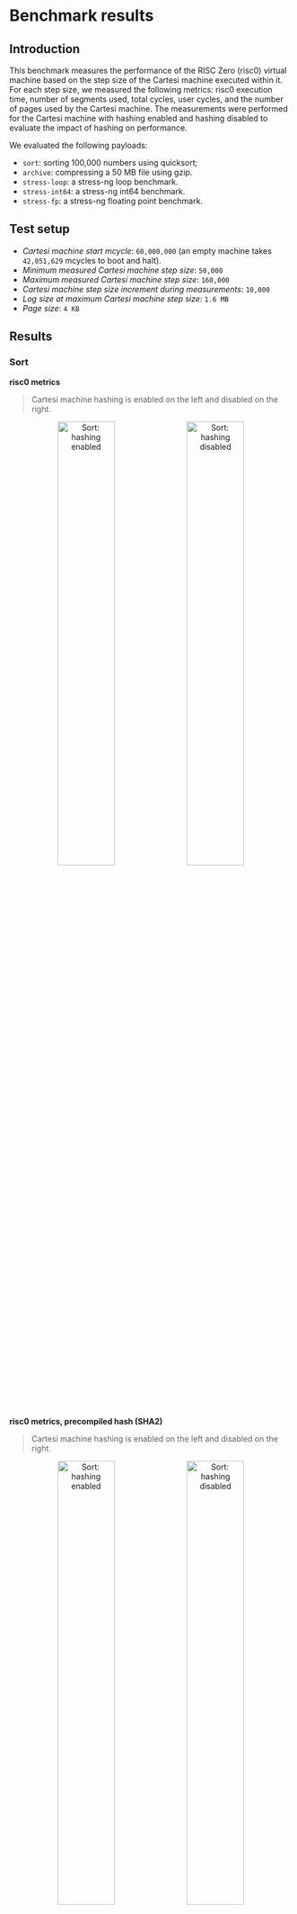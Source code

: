 # Benchmark results

## Introduction

This benchmark measures the performance of the RISC Zero (risc0) virtual machine based on the step size of the Cartesi machine executed within it. For each step size, we measured the following metrics: risc0 execution time, number of segments used, total cycles, user cycles, and the number of pages used by the Cartesi machine. The measurements were performed for the Cartesi machine with hashing enabled and hashing disabled to evaluate the impact of hashing on performance.

We evaluated the following payloads:
- `sort`: sorting 100,000 numbers using quicksort;
- `archive`: compressing a 50 MB file using gzip.
- `stress-loop`: a stress-ng loop benchmark.
- `stress-int64`: a stress-ng int64 benchmark.
- `stress-fp`: a stress-ng floating point benchmark.

## Test setup

- *Cartesi machine start mcycle*: `60,000,000` (an empty machine takes `42,051,629` mcycles to boot and halt).
- *Minimum measured Cartesi machine step size*: `50,000`
- *Maximum measured Cartesi machine step size*: `160,000`
- *Cartesi machine step size increment during measurements*: `10,000`
- *Log size at maximum Cartesi machine step size*: `1.6 MB`
- *Page size*: `4 KB`

## Results

### Sort

**risc0 metrics**

> Cartesi machine hashing is enabled on the left and disabled on the right.

<p align="center">
  <img src="sort_combined.png" alt="Sort: hashing enabled" width="45%">
  <img src="sort_nohash.png" alt="Sort: hashing disabled" width="45%">
</p>

**risc0 metrics, precompiled hash (SHA2)**

> Cartesi machine hashing is enabled on the left and disabled on the right.

<p align="center">
  <img src="sort_combined_precompiled.png" alt="Sort: hashing enabled" width="45%">
  <img src="sort_nohash.png" alt="Sort: hashing disabled" width="45%">
</p>


**Cartesi metrics**

<p align="center">
  <img src="sort_pages_combined.png" alt="Sort: hashing enabled" width="45%">
  <img src="sort_touches_combined.png" alt="Sort: hashing enabled" width="45%">
</p>

<img src="sort_memory_combined.png" alt="Sort: hashing enabled">
<img src="sort_tlb_combined.png" alt="Sort: hashing enabled">

<p align="center">
  <img src="sort_bytes_reads_nohash.png" alt="Sort: hashing disabled" width="45%">
  <img src="sort_bytes_writes_nohash.png" alt="Sort: hashing disabled" width="45%">
</p>
<img src="sort_bytes_unified_nohash.png" alt="Sort: hashing disabled">

### Archive

**risc0 metrics**

> Cartesi machine hashing is enabled on the left and disabled on the right.

<p align="center">
  <img src="archive_combined.png" alt="Archive: hashing enabled" width="45%">
  <img src="archive_nohash.png" alt="Archive: hashing disabled" width="45%">
</p>

**risc0 metrics, precompiled hash (SHA2)**

> Cartesi machine hashing is enabled on the left and disabled on the right.

<p align="center">
  <img src="archive_combined_precompiled.png" alt="Archive: hashing enabled" width="45%">
  <img src="archive_nohash.png" alt="Archive: hashing disabled" width="45%">
</p>

**Cartesi metrics**

<p align="center">
  <img src="archive_pages_combined.png" alt="Archive: hashing enabled" width="45%">
  <img src="archive_touches_combined.png" alt="Archive: hashing enabled" width="45%">
</p>

<img src="archive_memory_combined.png" alt="Archive: hashing enabled">
<img src="archive_tlb_combined.png" alt="Archive: hashing enabled">

<p align="center">
  <img src="archive_bytes_reads_nohash.png" alt="Archive: hashing disabled" width="45%">
  <img src="archive_bytes_writes_nohash.png" alt="Archive: hashing disabled" width="45%">
</p>
<img src="archive_bytes_unified_nohash.png" alt="Sort: hashing disabled">

### stress-loop

**risc0 metrics**

> Cartesi machine hashing is enabled on the left and disabled on the right.

<p align="center">
  <img src="stress_loop_combined.png" alt="stress-loop: hashing enabled" width="45%">
  <img src="stress_loop_nohash.png" alt="stress-loop: hashing disabled" width="45%">
</p>

**risc0 metrics, precompiled hash (SHA2)**

> Cartesi machine hashing is enabled on the left and disabled on the right.

<p align="center">
  <img src="stress_loop_combined_precompiled.png" alt="stress-loop: hashing enabled" width="45%">
  <img src="stress_loop_nohash.png" alt="stress-loop: hashing disabled" width="45%">
</p>

**Cartesi metrics**

<p align="center">
  <img src="stress_loop_pages_combined.png" alt="stress-loop: hashing enabled" width="45%">
  <img src="stress_loop_touches_combined.png" alt="stress-loop: hashing enabled" width="45%">
</p>

<img src="stress_loop_memory_combined.png" alt="stress-loop: hashing enabled">
<img src="stress_loop_tlb_combined.png" alt="stress-loop: hashing enabled">

<p align="center">
  <img src="stress_loop_bytes_reads_nohash.png" alt="stress-loop: hashing disabled" width="45%">
  <img src="stress_loop_bytes_writes_nohash.png" alt="stress-loop: hashing disabled" width="45%">
</p>
<img src="stress_loop_bytes_unified_nohash.png" alt="stress-loop: hashing disabled">

### stress-int64

**risc0 metrics**

> Cartesi machine hashing is enabled on the left and disabled on the right.

<p align="center">
  <img src="stress_int64_combined.png" alt="stress-int64: hashing enabled" width="45%">
  <img src="stress_int64_nohash.png" alt="stress-int64: hashing disabled" width="45%">
</p>

**risc0 metrics, precompiled hash (SHA2)**

> Cartesi machine hashing is enabled on the left and disabled on the right.

<p align="center">
  <img src="stress_int64_combined_precompiled.png" alt="stress-int64: hashing enabled" width="45%">
  <img src="stress_int64_nohash.png" alt="stress-int64: hashing disabled" width="45%">
</p>

**Cartesi metrics**

<p align="center">
  <img src="stress_int64_pages_combined.png" alt="stress-int64: hashing enabled" width="45%">
  <img src="stress_int64_touches_combined.png" alt="stress-int64: hashing enabled" width="45%">
</p>

<img src="stress_int64_memory_combined.png" alt="stress-int64: hashing enabled">
<img src="stress_int64_tlb_combined.png" alt="stress-int64: hashing enabled">

<p align="center">
  <img src="stress_int64_bytes_reads_nohash.png" alt="stress-int64: hashing disabled" width="45%">
  <img src="stress_int64_bytes_writes_nohash.png" alt="stress-int64: hashing disabled" width="45%">
</p>
<img src="stress_int64_bytes_unified_nohash.png" alt="stress-int64: hashing disabled">

### stress-fp

**risc0 metrics**

> Cartesi machine hashing is enabled on the left and disabled on the right.

<p align="center">
  <img src="stress_fp_combined.png" alt="stress-fp: hashing enabled" width="45%">
  <img src="stress_fp_nohash.png" alt="stress-fp: hashing disabled" width="45%">
</p>

**risc0 metrics, precompiled hash (SHA2)**

> Cartesi machine hashing is enabled on the left and disabled on the right.

<p align="center">
  <img src="stress_fp_combined_precompiled.png" alt="stress-fp: hashing enabled" width="45%">
  <img src="stress_fp_nohash.png" alt="stress-fp: hashing disabled" width="45%">
</p>

**Cartesi metrics**

<p align="center">
  <img src="stress_fp_pages_combined.png" alt="stress-fp: hashing enabled" width="45%">
  <img src="stress_fp_touches_combined.png" alt="stress-fp: hashing enabled" width="45%">
</p>

<img src="stress_fp_memory_combined.png" alt="stress-fp: hashing enabled">
<img src="stress_fp_tlb_combined.png" alt="stress-fp: hashing enabled">

<p align="center">
  <img src="stress_fp_bytes_reads_nohash.png" alt="stress-fp: hashing disabled" width="45%">
  <img src="stress_fp_bytes_writes_nohash.png" alt="stress-fp: hashing disabled" width="45%">
</p>
<img src="stress_fp_bytes_unified_nohash.png" alt="stress-fp: hashing disabled">

## Raw data

<details>
  <summary>`sort` with hashing, metrics</summary>
  Execution Times: [24.40800225, 25.026591083, 25.52599125, 26.060533917, 26.940070958, 27.620274584, 27.911508291, 28.502488541, 28.871570667, 29.506068792, 30.088930791]
  Number of Segments: [1213, 1239, 1263, 1288, 1313, 1338, 1363, 1388, 1413, 1438, 1463]
  Total Cycles: [1271922688, 1298268160, 1324351488, 1350565888, 1376780288, 1402994688, 1429209088, 1454899200, 1481113600, 1507065856, 1533280256]
  User Cycles: [1203167107, 1226975354, 1250971773, 1274840140, 1298495028, 1322132204, 1345938345, 1369497504, 1393165231, 1417033128, 1440707744]
</details>

<details>
  <summary>`sort` with hashing (precompiled), mertrics</summary>
  Execution Times: [4.687593417, 5.288630958, 5.659733625, 6.1570415, 6.678371792, 7.332536041, 7.764924, 8.401712, 8.797254958, 9.363901334, 9.966878542]
  Number of Segments: [199, 224, 249, 273, 298, 323, 348, 373, 398, 422, 447]
  Total Cycles: [208142336, 234356736, 260308992, 286261248, 312475648, 338690048, 364380160, 390594560, 416415744, 442499072, 468713472]
  User Cycles: [189134323, 212705213, 236477101, 260119455, 283539105, 306937641, 330512367, 353834462, 377265740, 400904265, 424340936]
</details>

<details>
  <summary>`sort` with hashing, pages</summary>
  [(50000, 77), (60000, 77), (70000, 77), (80000, 77), (90000, 77), (100000, 77), (110000, 77), (120000, 77), (130000, 77), (140000, 77), (150000, 77)]
</details>

<details>
  <summary>`sort` with hashing, memory</summary>
  [(50000, Counter({'touch_page': 164861, 'read shadow': 72609, 'write shadow': 31347, 'read memory': 10007, 'write memory': 6477, 'flush tlb': 2304, 'read pma': 173, 'translate vaddr': 67, 'replace tlb': 54})), (60000, Counter({'touch_page': 197049, 'read shadow': 87006, 'write shadow': 37817, 'read memory': 11858, 'write memory': 7919, 'flush tlb': 2304, 'read pma': 173, 'translate vaddr': 67, 'replace tlb': 54})), (70000, Counter({'touch_page': 230602, 'read shadow': 102004, 'write shadow': 43632, 'read memory': 13950, 'write memory': 9535, 'flush tlb': 2304, 'read pma': 173, 'translate vaddr': 67, 'replace tlb': 54})), (80000, Counter({'touch_page': 263610, 'read shadow': 116926, 'write shadow': 49492, 'read memory': 16024, 'write memory': 11036, 'flush tlb': 2304, 'read pma': 173, 'translate vaddr': 67, 'replace tlb': 54})), (90000, Counter({'touch_page': 295779, 'read shadow': 131471, 'write shadow': 55814, 'read memory': 17926, 'write memory': 12435, 'flush tlb': 2304, 'read pma': 173, 'translate vaddr': 67, 'replace tlb': 54})), (100000, Counter({'touch_page': 327871, 'read shadow': 145822, 'write shadow': 62355, 'read memory': 19774, 'write memory': 13849, 'flush tlb': 2304, 'read pma': 173, 'translate vaddr': 67, 'replace tlb': 54})), (110000, Counter({'touch_page': 360655, 'read shadow': 160499, 'write shadow': 68515, 'read memory': 21751, 'write memory': 15353, 'flush tlb': 2304, 'read pma': 173, 'translate vaddr': 67, 'replace tlb': 54})), (120000, Counter({'touch_page': 392385, 'read shadow': 174916, 'write shadow': 74929, 'read memory': 23624, 'write memory': 16673, 'flush tlb': 2304, 'read pma': 173, 'translate vaddr': 67, 'replace tlb': 54})), (130000, Counter({'touch_page': 424535, 'read shadow': 189317, 'write shadow': 81351, 'read memory': 25517, 'write memory': 18085, 'flush tlb': 2304, 'read pma': 173, 'translate vaddr': 67, 'replace tlb': 54})), (140000, Counter({'touch_page': 457554, 'read shadow': 204092, 'write shadow': 87405, 'read memory': 27519, 'write memory': 19631, 'flush tlb': 2304, 'read pma': 173, 'translate vaddr': 67, 'replace tlb': 54})), (150000, Counter({'touch_page': 489869, 'read shadow': 218504, 'write shadow': 93905, 'read memory': 29368, 'write memory': 21095, 'flush tlb': 2304, 'read pma': 173, 'translate vaddr': 67, 'replace tlb': 54}))]
</details>

<details>
  <summary>`archive` with hashing, metrics</summary>
  Execution Times: [27.688293583, 28.012971917, 28.845702625, 29.770802875, 30.685631541, 31.765195875, 31.868262375, 32.5664795, 32.985951584, 33.612534583, 33.948183084]
  Number of Segments: [1368, 1394, 1432, 1458, 1483, 1508, 1533, 1570, 1613, 1638, 1663]
  Total Cycles: [1434451968, 1460928512, 1501560832, 1528299520, 1554513920, 1581252608, 1607467008, 1646264320, 1690566656, 1716781056, 1743781888]
  User Cycles: [1356288424, 1380402286, 1417727682, 1441735190, 1465304163, 1489080960, 1512878678, 1548992276, 1588665658, 1612243220, 1636288957]
</details>

<details>
  <summary>`archive` with hashing (precompiled), metrics</summary>
  Execution Times: [4.87699675, 5.69764475, 6.057803, 6.56093175, 7.115237125, 7.638978291, 8.117960708, 8.521466291, 9.180443916, 11.114377292, 11.007183583]
  Number of Segments: [210, 236, 261, 287, 312, 337, 362, 386, 415, 440, 466]
  Total Cycles: [220200960, 246677504, 273678336, 300154880, 326369280, 352845824, 379584512, 404750336, 435159040, 461373440, 488112128]
  User Cycles: [198686013, 222530671, 246508444, 270246788, 293545083, 317051857, 340579753, 363496680, 389874280, 413181165, 436957741]
</details>

<details>
  <summary>`archive` with hashing, pages</summary>
  [(50000, 88), (60000, 88), (70000, 89), (80000, 89), (90000, 89), (100000, 89), (110000, 89), (120000, 90), (130000, 91), (140000, 91), (150000, 91)]
</details>

<details>
  <summary>`archive` with hashing, memory</summary>
  [(50000, Counter({'touch_page': 157754, 'read shadow': 70788, 'write shadow': 41796, 'read memory': 8037, 'write memory': 3964, 'flush tlb': 2304, 'read pma': 220, 'translate vaddr': 137, 'replace tlb': 66})), (60000, Counter({'touch_page': 188523, 'read shadow': 84843, 'write shadow': 50057, 'read memory': 9848, 'write memory': 4704, 'flush tlb': 2304, 'read pma': 220, 'translate vaddr': 157, 'replace tlb': 66})), (70000, Counter({'touch_page': 218488, 'read shadow': 99051, 'write shadow': 58534, 'read memory': 11190, 'write memory': 5510, 'flush tlb': 2304, 'read pma': 224, 'translate vaddr': 167, 'replace tlb': 67})), (80000, Counter({'touch_page': 249251, 'read shadow': 113109, 'write shadow': 66797, 'read memory': 13000, 'write memory': 6248, 'flush tlb': 2304, 'read pma': 224, 'translate vaddr': 187, 'replace tlb': 67})), (90000, Counter({'touch_page': 279198, 'read shadow': 127315, 'write shadow': 75276, 'read memory': 14340, 'write memory': 7051, 'flush tlb': 2304, 'read pma': 224, 'translate vaddr': 197, 'replace tlb': 67})), (100000, Counter({'touch_page': 309532, 'read shadow': 141458, 'write shadow': 83654, 'read memory': 15898, 'write memory': 7826, 'flush tlb': 2304, 'read pma': 224, 'translate vaddr': 210, 'replace tlb': 67})), (110000, Counter({'touch_page': 339904, 'read shadow': 155578, 'write shadow': 92018, 'read memory': 17489, 'write memory': 8592, 'flush tlb': 2304, 'translate vaddr': 227, 'read pma': 224, 'replace tlb': 67})), (120000, Counter({'touch_page': 369877, 'read shadow': 169781, 'write shadow': 100494, 'read memory': 18833, 'write memory': 9400, 'flush tlb': 2304, 'translate vaddr': 237, 'read pma': 228, 'replace tlb': 68})), (130000, Counter({'touch_page': 400657, 'read shadow': 183846, 'write shadow': 108756, 'read memory': 20646, 'write memory': 10138, 'flush tlb': 2304, 'translate vaddr': 257, 'read pma': 232, 'replace tlb': 69})), (140000, Counter({'touch_page': 430603, 'read shadow': 198050, 'write shadow': 117236, 'read memory': 21986, 'write memory': 10941, 'flush tlb': 2304, 'translate vaddr': 267, 'read pma': 232, 'replace tlb': 69})), (150000, Counter({'touch_page': 461366, 'read shadow': 212109, 'write shadow': 125498, 'read memory': 23796, 'write memory': 11679, 'flush tlb': 2304, 'translate vaddr': 287, 'read pma': 232, 'replace tlb': 69}))]
</details>

<details>
  <summary>`stress-loop` with hashing, metrics</summary>
  Execution Times: [59.823801667, 64.917657875, 68.254624666, 82.7117275, 91.909244792, 94.041541042, 95.812312667, 97.933236042, 100.387099833, 101.773493417, 104.3847305]
  Number of Segments: [2988, 3232, 3421, 4160, 4624, 4735, 4832, 4936, 5057, 5137, 5261]
  Total Cycles: [3132162048, 3388997632, 3586260992, 4362076160, 4848091136, 4964483072, 5066719232, 5175771136, 5302124544, 5386534912, 5516558336]
  User Cycles: [2959721419, 3200696602, 3385732634, 4102352093, 4557559224, 4661614808, 4751118801, 4851735009, 4965362580, 5039497478, 5157040769]
</details>

<details>
  <summary> `stress-loop` with hashing (precompiled), metrics</summary>
  Execution Times: [8.486942708, 9.675255333, 10.542885833, 13.025686541, 14.6224245, 15.4257435, 16.51911125, 17.06622275, 18.215802833, 19.073012875, 19.845554791]
  Number of Segments: [361, 411, 456, 579, 650, 696, 741, 779, 835, 877, 922]
  Total Cycles: [378535936, 430440448, 477626368, 606339072, 681574400, 729022464, 776208384, 816840704, 875560960, 919076864, 966787072]
  User Cycles: [336303987, 382520939, 424451593, 527606822, 591359933, 630017114, 667400391, 702923321, 751457553, 786344973, 825868781]
</details>

<details>
  <summary>`stress-loop` with hashing, pages</summary>
  [(50000, 200), (60000, 215), (70000, 226), (80000, 273), (90000, 303), (100000, 308), (110000, 312), (120000, 317), (130000, 322), (140000, 325), (150000, 331)]
</details>

<details>
  <summary>`stress-loop` with hashing, memory</summary>
  [(50000, Counter({'touch_page': 220500, 'read shadow': 72840, 'write shadow': 28732, 'write memory': 16540, 'read memory': 15294, 'flush tlb': 1536, 'translate vaddr': 1088, 'read pma': 690, 'replace tlb': 211})), (60000, Counter({'touch_page': 270405, 'read shadow': 87573, 'write shadow': 34159, 'write memory': 20693, 'read memory': 19626, 'flush tlb': 1536, 'translate vaddr': 1120, 'read pma': 760, 'replace tlb': 226})), (70000, Counter({'touch_page': 318134, 'read shadow': 102113, 'write shadow': 39716, 'write memory': 24465, 'read memory': 23682, 'flush tlb': 1536, 'translate vaddr': 1228, 'read pma': 822, 'replace tlb': 240})), (80000, Counter({'touch_page': 384283, 'read shadow': 116823, 'write shadow': 46777, 'read memory': 27767, 'write memory': 25946, 'flush tlb': 13056, 'read pma': 2818, 'translate vaddr': 1797, 'replace tlb': 840})), (90000, Counter({'touch_page': 448710, 'read shadow': 133196, 'write shadow': 51500, 'write memory': 30207, 'read memory': 30120, 'flush tlb': 21760, 'read pma': 3828, 'translate vaddr': 2144, 'replace tlb': 1139})), (100000, Counter({'touch_page': 493793, 'read shadow': 148056, 'write shadow': 57341, 'write memory': 33157, 'read memory': 32291, 'flush tlb': 24064, 'read pma': 4301, 'translate vaddr': 2508, 'replace tlb': 1287})), (110000, Counter({'touch_page': 533345, 'read shadow': 162539, 'write shadow': 62864, 'write memory': 36439, 'read memory': 34064, 'flush tlb': 24064, 'read pma': 4317, 'translate vaddr': 2874, 'replace tlb': 1292})), (120000, Counter({'touch_page': 574267, 'read shadow': 177581, 'write shadow': 67954, 'write memory': 40218, 'read memory': 35631, 'flush tlb': 24064, 'read pma': 4333, 'translate vaddr': 3198, 'replace tlb': 1297})), (130000, Counter({'touch_page': 615231, 'read shadow': 192636, 'write shadow': 73029, 'write memory': 44006, 'read memory': 37196, 'flush tlb': 24064, 'read pma': 4357, 'translate vaddr': 3526, 'replace tlb': 1304})), (140000, Counter({'touch_page': 653418, 'read shadow': 206710, 'write shadow': 78952, 'write memory': 46854, 'read memory': 39075, 'flush tlb': 24064, 'read pma': 4366, 'translate vaddr': 3913, 'replace tlb': 1307})), (150000, Counter({'touch_page': 694471, 'read shadow': 221803, 'write shadow': 83992, 'write memory': 50695, 'read memory': 40609, 'flush tlb': 24064, 'read pma': 4384, 'translate vaddr': 4231, 'replace tlb': 1313}))]
</details>

<details>
  <summary>`stress-int64` with hashing, metrics</summary>
  Execution Times: [59.784809792, 64.613296292, 67.856245708, 82.61569025, 92.175856625, 94.856283292, 95.945892625, 97.961629208, 100.971925416, 102.357587417, 104.633275292]
  Number of Segments: [2987, 3218, 3394, 4160, 4624, 4735, 4833, 4937, 5057, 5137, 5247]
  Total Cycles: [3132096512, 3374317568, 3558866944, 4362076160, 4848615424, 4965007360, 5066981376, 5176033280, 5302124544, 5386534912, 5501878272]
  User Cycles: [2959547330, 3186696333, 3358849830, 4102580526, 4557653509, 4661842940, 4751352431, 4851953257, 4965584253, 5039715298, 5143343987]
</details>

<details>
  <summary>`stress-int64` with hashing (precompiled), metrics</summary>
  Execution Times: [8.580115375, 9.563730084, 10.58655925, 12.997888792, 14.505975833, 15.43098525, 16.515428166, 17.186900084, 18.173005167, 18.953817709, 19.870356791]
  Number of Segments: [361, 410, 456, 579, 650, 696, 741, 780, 835, 877, 921]
  Total Cycles: [378535936, 429391872, 477364224, 606339072, 681050112, 729284608, 776470528, 817102848, 875560960, 919076864, 965738496]
  User Cycles: [336180015, 381547281, 423772649, 527633888, 591252560, 630044032, 667432792, 702940127, 751477967, 786361170, 824896329]
</details>

<details>
  <summary>`stress-int64` with hashing, pages</summary>
  [(50000, 200), (60000, 214), (70000, 224), (80000, 273), (90000, 303), (100000, 308), (110000, 312), (120000, 317), (130000, 322), (140000, 325), (150000, 330)]
</details>

<details>
  <summary>`stress-int64` with hashing, memory</summary>
  [(50000, Counter({'touch_page': 220179, 'read shadow': 72814, 'write shadow': 28757, 'write memory': 16490, 'read memory': 15242, 'flush tlb': 1536, 'translate vaddr': 1100, 'read pma': 690, 'replace tlb': 211})), (60000, Counter({'touch_page': 270228, 'read shadow': 87559, 'write shadow': 34162, 'write memory': 20673, 'read memory': 19588, 'flush tlb': 1536, 'translate vaddr': 1131, 'read pma': 754, 'replace tlb': 225})
), (70000, Counter({'touch_page': 318140, 'read shadow': 102124, 'write shadow': 39705, 'write memory': 24479, 'read memory': 23662, 'flush tlb': 1536, 'translate vaddr': 1234, 'read pma': 813, 'replace tlb': 237})), (80000, Counter({'touch_page': 384296, 'read shadow': 116842, 'write shadow': 46762, 'read memory': 27747, 'write memory': 25964, 'flush tlb': 13056, 'read pma': 2818, 'translate vaddr': 1796, 'replace tlb': 840})), (90000, Counter({'touch_page': 448322, 'read shadow': 133095, 'write shadow': 51599, 'read memory': 30143, 'write memory': 30089, 'flush tlb': 21760, 'read pma': 3819, 'translate vaddr': 2153, 'replace tlb': 1136})), (100000, Counter({'touch_page': 493829, 'read shadow': 148075, 'write shadow': 57323, 'write memory': 33174, 'read memory': 32278, 'flush tlb': 24064, 'read pma': 4301, 'translate vaddr': 2510, 'rep
lace tlb': 1287})), (110000, Counter({'touch_page': 533422, 'read shadow': 162566, 'write shadow': 62833, 'write memory': 36472, 'read memory': 34041, 'flush tlb': 24064, 'read pma': 4317, 'translate vaddr': 2880, 'replace tlb': 1292})), (120000, Counter({'touch_page': 574292, 'read shadow': 177612, 'write shadow': 67927, 'write memory': 40245, 'read memory': 35601, 'flush tlb': 24064, 'read pma': 4333, 'translate vaddr': 3199, 'replace tlb': 1297})), (130000, Counter({'touch_page': 615248, 'read shadow': 192650, 'write shadow': 73016, 'write memory': 44025, 'read memory': 37176, 'flush tlb': 24064, 'read pma': 4357, 'translate vaddr': 3526, 'replace tlb': 1304})), (140000, Counter({'touch_page': 653428, 'read shadow': 206701, 'write shadow': 78941, 'write memory': 46860, 'read memory': 39070, 'flush tlb': 24064, 'read pma': 4366, 'translate vaddr': 3920, 'replace tlb': 1307})), (150000, Counter({'touch_page': 694370, 'read shadow': 221768, 'write shadow': 84020, 'write memory': 50658, 'read memory': 40619, 'flush tlb': 24064, 'read pma': 4381, 'translate vaddr': 4239, 'replace tlb': 1312}))]
</details>

<details>
  <summary>`stress-fp` with hashing, metrics</summary>
  Execution Times: [59.579221041, 64.709322542, 69.335317917, 82.706369292, 91.994851042, 94.1272425, 96.252901958, 98.500104917, 101.194926209, 102.166719833, 104.606742834]
  Number of Segments: [2987, 3232, 3477, 4160, 4624, 4735, 4832, 4936, 5071, 5153, 5261]
  Total Cycles: [3132096512, 3388997632, 3645374464, 4362076160, 4848615424, 4965007360, 5066719232, 5175771136, 5316411392, 5402787840, 5516558336]
  User Cycles: [2959832749, 3200804513, 3441597326, 4102573980, 4557882755, 4661785317, 4751306776, 4851921152, 4979389220, 5054503219, 5157426314]
</details>

<details>
  <summary>`stress-fp` with hashing (precompiled), metrics</summary>
  Execution Times: [8.475657541, 10.064103167, 10.712215917, 13.091183709, 14.925844833, 15.634246917, 16.668791667, 17.118019, 18.391694375, 20.625816375, 20.225114834]
  Number of Segments: [362, 411, 460, 579, 650, 696, 741, 780, 837, 879, 922]
  Total Cycles: [378601472, 430964736, 481820672, 606339072, 681574400, 729022464, 776470528, 816971776, 876871680, 921698304, 966787072]
  User Cycles: [336465632, 382679170, 428160055, 527631075, 591482394, 629985577, 667386772, 702907860, 752356817, 788173298, 826053387]
</details>

<details>
  <summary>`stress-fp` with hashing, pages</summary>
  [(50000, 200), (60000, 215), (70000, 230), (80000, 273), (90000, 303), (100000, 308), (110000, 312), (120000, 317), (130000, 323), (140000, 326), (150000, 331)]
</details>

<details>
  <summary>`stress-fp` with hashing, memory</summary>
  [(50000, Counter({'touch_page': 220954, 'read shadow': 72834, 'write shadow': 28725, 'write memory': 16572, 'read memory': 15415, 'flush tlb': 1536, 'translate vaddr': 1080, 'read pma': 690, 'replace tlb': 211})), (60000, Counter({'touch_page': 270867, 'read shadow': 87571, 'write shadow': 34148, 'write memory': 20730, 'read memory': 19743, 'flush tlb': 1536, 'translate vaddr': 1112, 'read pma': 760, 'replace tlb': 226})), (70000, Counter({'touch_page': 318280, 'read shadow': 102049, 'write shadow': 39795, 'write memory': 24368, 'read memory': 23825, 'flush tlb': 1536, 'translate vaddr': 1248, 'read pma': 849, 'replace tlb': 249})), (80000, Counter({'touch_page': 384255, 'read shadow': 116772, 'write shadow': 46822, 'read memory': 27852, 'write memory': 25866, 'flush tlb': 13056, 'read pma': 2821, 'translate vaddr': 1810, 'replace tlb': 841})), (90000, Counter({'touch_page': 448840, 'read shadow': 133190, 'write shadow': 51568, 'read memory': 30215, 'write memory': 30124, 'flush tlb': 21760, 'read pma': 3900, 'translate vaddr': 2163, 'replace tlb': 1163})), (100000, Counter({'touch_page': 493599, 'read shadow': 147969, 'write shadow': 57412, 'write memory': 33078, 'read memory': 32327, 'flush tlb': 24064, 'read pma': 4301, 'translate vaddr': 2518, 'replace tlb': 1287})), (110000, Counter({'touch_page': 533208, 'read shadow': 162475, 'write shadow': 62911, 'write memory': 36373, 'read memory': 34099, 'flush tlb': 24064, 'read pma': 4317, 'translate vaddr': 2887, 'replace tlb': 1292})), (120000, Counter({'touch_page': 574150, 'read shadow': 177540, 'write shadow': 67987, 'write memory': 40172, 'read memory': 35646, 'flush tlb': 24064, 'read pma': 4333, 'translate vaddr': 3208, 'replace tlb': 1297})), (130000, Counter({'touch_page': 615104, 'read shadow': 192603, 'write shadow': 73063, 'write memory': 43968, 'read memory': 37201, 'flush tlb': 24064, 'read pma': 4360, 'translate vaddr': 3529, 'replace tlb': 1305})), (140000, Counter({'touch_page': 653954, 'read shadow': 206848, 'write shadow': 78803, 'write memory': 47026, 'read memory': 39035, 'flush tlb': 24064, 'read pma': 4369, 'translate vaddr': 3906, 'replace tlb': 1308})), (150000, Counter({'touch_page': 695139, 'read shadow': 221974, 'write shadow': 83808, 'write memory': 50905, 'read memory': 40564, 'flush tlb': 24064, 'read pma': 4384, 'translate vaddr': 4223, 'replace tlb': 1313}))]
</details>

<details>
  <summary>`sort` without hashing, metrics</summary>
  Execution Times: [4.116110958, 4.795842917, 5.25442475, 5.836159125, 6.714678416, 6.972458625, 7.541030542, 8.103924458, 8.693531667, 9.280503583, 9.850527]
  Number of Segments: [153, 178, 202, 227, 252, 277, 302, 327, 352, 377, 401]
  Total Cycles: [159449088, 185729024, 211812352, 238026752, 264241152, 290455552, 316145664, 342097920, 368312320, 394330112, 420478976]
  User Cycles: [144795148, 168603395, 192599814, 216468181, 240123069, 263760245, 287566386, 311125545, 334793272, 358661169, 382335785]
</details>

<details>
  <summary>`sort` without hashing, pages</summary>
  [(50000, 77), (60000, 77), (70000, 77), (80000, 77), (90000, 77), (100000, 77), (110000, 77), (120000, 77), (130000, 77), (140000, 77), (150000, 77)]
</details>

<details>
  <summary>`sort` without hashing, bytes</summary>
  reads: {'0x115685000': 43, '0x115686000': 8, '0x115aed000': 36, '0x116226000': 4, '0x115a4d000': 576, '0x115aec000': 36, '0x115611000': 29, '0x115684000': 53, '0x1156b7000': 12, '0x11626d000': 40, '0x11c5fd000': 32, '0x1156e9000': 24, '0x11569e000': 48, '0x1156b8000': 4, '0x1156e7000': 52, '0x1152f9000': 8, '0x114625000': 32, '0x114614000': 4, '0x114620000': 176, '0x114624000': 472, '0x114615000': 4, '0x114621000': 32, '0x11462b000': 28, '0x114623000': 8, '0x115a03000': 8, '0x115a4e000': 16, '0x115695000': 8, '0x11c5ff000': 8, '0x1156aa000': 4, '0x11626c000': 312, '0x11626f000': 8, '0x116271000': 8, '0x11626e000': 8, '0x116270000': 32, '0x11c352000': 2456, '0x11c32c000': 224, '0x11c354000': 292, '0x11c353000': 4096}
writes: {'0x115a4d000': 200, '0x115685000': 41, '0x115684000': 57, '0x1156e9000': 8, '0x11569e000': 8, '0x114625000': 8, '0x114624000': 552, '0x1156a9000': 8, '0x115aec000': 12, '0x11626c000': 16, '0x11c352000': 2456, '0x11c32c000': 224, '0x11c353000': 4096, '0x11c354000': 284}
</details>

<details>
  <summary>`archive` without hashing, metrics</summary>
  Execution Times: [4.445975875, 5.0563435, 5.8641285, 6.344612417, 6.644023125, 7.230039667, 7.78878725, 8.310911375, 9.048822458, 9.622858333, 10.206426417]
  Number of Segments: [157, 183, 208, 234, 259, 284, 309, 333, 362, 387, 412]
  Total Cycles: [164626432, 191889408, 218103808, 244449280, 270663680, 297271296, 324009984, 348258304, 378798080, 405012480, 432013312]
  User Cycles: [148108092, 172221954, 195884487, 219891995, 243460968, 267237765, 291035483, 313647258, 339711457, 363289019, 387334756]
</details>

<details>
  <summary>`archive` without hashing, pages</summary>
  [(50000, 97), (60000, 179), (70000, 273), (80000, 316), (90000, 372), (100000, 372), (110000, 380), (120000, 387), (130000, 395), (140000, 396), (150000, 407)]
</details>

<details>
  <summary>`archive` without hashing, bytes</summary>
  reads: {'0x133e85000': 43, '0x133e86000': 8, '0x1345d0000': 72, '0x134a27000': 4, '0x13424d000': 576, '0x133e11000': 29, '0x133e84000': 53, '0x133eb7000': 12, '0x134ac6000': 40, '0x13adfd000': 32, '0x133ee9000': 24, '0x133e9e000': 48, '0x133eb8000': 4, '0x133ee7000': 52, '0x133af9000': 8, '0x132e25000': 32, '0x132e14000': 4, '0x132e20000': 176, '0x132e24000': 472, '0x132e15000': 4, '0x132e21000': 32, '0x132e2b000': 28, '0x132e23000': 8, '0x134203000': 8, '0x13424e000': 16, '0x133e95000': 8, '0x13adff000': 8, '0x133eaa000': 4, '0x134ac5000': 312, '0x134ac8000': 16, '0x134aca000': 120, '0x13aa1f000': 2, '0x13aa3a000': 354, '0x13aa1b000': 36, '0x134ac7000': 8, '0x134ac9000': 8, '0x132ff2000': 64, '0x132ff7000': 44, '0x13aa19000': 4, '0x134ace000': 24, '0x13aa1c000': 18, '0x13aa1d000': 2, '0x13aa3b000': 4096, '0x13aa3c000': 1486}
writes: {'0x13424d000': 200, '0x133e85000': 41, '0x133e84000': 57, '0x133ee9000': 8, '0x133e9e000': 8, '0x132e25000': 8, '0x132e24000': 552, '0x133ea9000': 8, '0x1345d0000': 12, '0x134ac5000': 16, '0x13aa66000': 240, '0x13aa1f000': 2, '0x13aa1b000': 20, '0x132ff2000': 56, '0x13aa1c000': 19, '0x13aa60000': 23, '0x13aa1d000': 2, '0x13aa61000': 46, '0x13aa67000': 4096, '0x13aa68000': 4096, '0x13aa69000': 3204}
</details>

<details>
  <summary>`stress-loop` without hashing, metrics</summary>
  Execution Times: [6.844295417, 7.8594625, 8.765140083, 10.860310458, 12.083854792, 12.99840525, 14.048733542, 14.651155084, 15.7652835, 16.580864583, 17.534310542]
  Number of Segments: [242, 283, 322, 416, 470, 512, 555, 591, 645, 684, 726]
  Total Cycles: [252968960, 296222720, 336855040, 435224576, 492044288, 536870912, 581959680, 619708416, 675414016, 717225984, 761266176]
  User Cycles: [220012899, 257816577, 293634716, 369602654, 416104855, 452114524, 487450185, 520342558, 566246294, 599661003, 635978636]
</details>

<details>
  <summary>`stress-loop` without hashing, pages</summary>
  [(50000, 200), (60000, 215), (70000, 226), (80000, 273), (90000, 303), (100000, 308), (110000, 312), (120000, 317), (130000, 322), (140000, 325), (150000, 331)]
</details>

<details>
  <summary>`stress-loop` without hashing, bytes</summary>
  reads: {'0x11c2ef000': 679, '0x11be85000': 111, '0x11ca99000': 40, '0x122dfd000': 48, '0x11be12000': 24, '0x11c24d000': 584, '0x11be86000': 20, '0x11ca26000': 20, '0x11be11000': 157, '0x11be84000': 53, '0x11beb7000': 22, '0x11bee9000': 24, '0x11be9e000': 48, '0x11beb8000': 56, '0x11bee7000': 52, '0x11baf9000': 32, '0x11ae25000': 32, '0x11ae14000': 4, '0x11ae20000': 176, '0x11ae24000': 472, '0x11ae15000': 4, '0x11ae21000': 32, '0x11ae2b000': 28, '0x11ae23000': 8, '0x11c203000': 16, '0x11c24e000': 24, '0x11be95000': 8, '0x122dff000': 64, '0x11beaa000': 48, '0x11ca98000': 2360, '0x11bea9000': 204, '0x122bf0000': 114, '0x122c7c000': 3164, '0x11be8b000': 24, '0x11c653000': 129, '0x11c5c2000': 72, '0x11c266000': 28, '0x11beeb000': 12, '0x122bf1000': 152, '0x11be87000': 8, '0x11be8e000': 4, '0x11c64f000': 17, '0x11c661000': 267, '0x11c249000': 56, '0x11beea000': 64, '0x11be8a000': 129, '0x11ba1d000': 8, '0x11c543000': 74, '0x122c7b000': 72, '0x11c644000': 128, '0x11c5f5000': 16, '0x11be8f000': 8, '0x11c647000': 52, '0x122c01000': 8, '0x122dfe000': 8, '0x11afe6000': 128, '0x11c3d0000': 28, '0x122bf2000': 24, '0x11c59d000': 8, '0x11ca17000': 52, '0x11bef0000': 44, '0x11c2d3000': 56, '0x11c344000': 103, '0x11be93000': 10, '0x11c5c4000': 24, '0x11bef1000': 16, '0x11c612000': 26, '0x11c3f1000': 28, '0x11c52a000': 76, '0x122bf4000': 16, '0x11be94000': 4, '0x11c536000': 2, '0x11ba34000': 16, '0x11c508000': 16, '0x13ec39000': 4096, '0x13ec3a000': 4096, '0x13ec3b000': 4096, '0x13ec3c000': 4096, '0x13ec3d000': 4096, '0x13ec3e000': 4096, '0x13ec3f000': 4096, '0x13ec40000': 4096, '0x13ec41000': 4096, '0x13ec42000': 4096, '0x13ec43000': 4096, '0x13ec44000': 4096, '0x13ec45000': 4096, '0x13ec46000': 4096, '0x13ec47000': 4096, '0x13ec48000': 4096, '0x13ec49000': 4096, '0x13ec4a000': 4096, '0x13ec4b000': 4096, '0x13ec4c000': 4096, '0x13ec4d000': 4096, '0x13ec4e000': 4096, '0x13ec4f000': 4096, '0x13ec50000': 4096, '0x13ec51000': 4096, '0x13ec52000': 4096, '0x13ec53000': 4096, '0x13ec54000': 4096, '0x13ec55000': 4096, '0x13ec56000': 4096, '0x13ec57000': 4096, '0x13ec58000': 4096, '0x122c59000': 48, '0x122c4f000': 16, '0x11caa4000': 32, '0x11caa5000': 57, '0x11bc00000': 9, '0x11c5f0000': 120, '0x11caa2000': 160, '0x11ca9e000': 24, '0x11caa3000': 184, '0x11ba1c000': 16, '0x11be83000': 32, '0x11be0e000': 24, '0x11c27d000': 312, '0x11baf8000': 24, '0x11c2b3000': 320, '0x11c245000': 8, '0x11c297000': 8, '0x11bec4000': 8, '0x11c5ec000': 16, '0x11beb9000': 8, '0x11c202000': 64, '0x122c6c000': 16, '0x11ca9a000': 8, '0x11ca9c000': 8, '0x11afd1000': 64, '0x11ca9f000': 8, '0x122b47000': 32, '0x11caa8000': 8, '0x122aa7000': 8, '0x122aa9000': 24, '0x11ba00000': 32, '0x11caa9000': 16, '0x11caa7000': 16, '0x11c5d9000': 40, '0x122b28000': 8, '0x11c660000': 259, '0x122c7d000': 120}
writes: {'0x11c24d000': 208, '0x11be12000': 8, '0x11be85000': 41, '0x11be84000': 57, '0x11bee9000': 8, '0x11be9e000': 8, '0x11ae25000': 8, '0x11ae24000': 552, '0x11bea9000': 200, '0x11c2ef000': 522, '0x11ca98000': 2360, '0x122bf0000': 86, '0x122c7c000': 2960, '0x11be8b000': 24, '0x11ce94000': 4096, '0x122bf1000': 128, '0x11be8e000': 4, '0x11c661000': 58, '0x11c653000': 56, '0x11beaa000': 44, '0x11beea000': 64, '0x11be8a000': 129, '0x11ce95000': 4096, '0x11ce96000': 4096, '0x11ce97000': 4096, '0x11ce98000': 4096, '0x11ce99000': 4096, '0x11ce9a000': 4096, '0x122c7b000': 32, '0x11c543000': 24, '0x11c647000': 4, '0x122bf2000': 16, '0x11c644000': 80, '0x11c5c4000': 1024, '0x11c344000': 117, '0x122bf4000': 16, '0x11ce7b000': 4096, '0x11ce7c000': 4096, '0x11ce7d000': 4096, '0x11ce7e000': 4096, '0x11ce7f000': 4096, '0x11ce80000': 4096, '0x11ce81000': 4096, '0x11ce82000': 4096, '0x11ce83000': 4096, '0x11ce84000': 4096, '0x11ce85000': 4096, '0x11ce86000': 4096, '0x11ce87000': 4096, '0x11ce88000': 4096, '0x11ce89000': 4096, '0x11ce8a000': 4096, '0x11ce8b000': 4096, '0x11ce8c000': 4096, '0x11ce8d000': 4096, '0x11ce8e000': 4096, '0x11ce8f000': 4096, '0x11ce90000': 4096, '0x11ce91000': 4096, '0x11ce92000': 4096, '0x11ce93000': 4096, '0x11caa4000': 28, '0x11c5c2000': 36, '0x11caa3000': 144, '0x11be83000': 32, '0x11be11000': 108, '0x11c27d000': 213, '0x11c2b3000': 376, '0x11caa5000': 24, '0x11c5ec000': 16, '0x122c59000': 16, '0x122b28000': 48, '0x122aa7000': 24, '0x11caa9000': 64, '0x11c5d9000': 68, '0x11caa2000': 24, '0x11ce9b000': 4096, '0x11ce9c000': 4096, '0x11ce9d000': 4096, '0x11ce9e000': 4096, '0x11c660000': 242, '0x11ce9f000': 4096, '0x11cea0000': 4096, '0x11c249000': 32, '0x11cea1000': 4096, '0x11cea2000': 4096, '0x11cea3000': 4096, '0x11cea4000': 4096, '0x11cea5000': 4096, '0x11cea6000': 4096, '0x11cea7000': 4096, '0x11cea8000': 4096, '0x11cea9000': 4096, '0x11ceaa000': 4096, '0x11ceab000': 4096, '0x11ceac000': 4096, '0x11cead000': 4096, '0x11ceae000': 4096, '0x11ceaf000': 4096, '0x11ceb0000': 4096, '0x11ceb1000': 4096, '0x11ceb2000': 4096, '0x11ceb3000': 4096, '0x11ceb4000': 4096, '0x11ceb5000': 4096, '0x11ceb6000': 4096, '0x11ceb7000': 4096, '0x11ceb8000': 4096, '0x11ceb9000': 4096, '0x11ceba000': 4096, '0x122c7d000': 320, '0x11cebb000': 4096, '0x11cebc000': 856}
</details>

<details>
  <summary>`stress-int64` without hashing, metrics</summary>
  Execution Times: [7.225619167, 7.931633083, 8.775219834, 10.978940542, 12.176284209, 13.009211791, 13.9912865, 14.692022125, 15.804183375, 16.549565167, 17.474033708]
  Number of Segments: [242, 282, 323, 416, 470, 513, 555, 591, 645, 684, 725]
  Total Cycles: [252968960, 295698432, 338165760, 435421184, 491913216, 537001984, 581959680, 619708416, 675807232, 717225984, 760217600]
  User Cycles: [219892490, 257425491, 294131318, 369616367, 415984420, 452127936, 487469095, 520346086, 566253247, 599664103, 635568957]
</details>

<details>
  <summary>`stress-int64` without hashing, pages</summary>
  [(50000, 200), (60000, 214), (70000, 224), (80000, 273), (90000, 303), (100000, 308), (110000, 312), (120000, 317), (130000, 322), (140000, 325), (150000, 330)]
</details>

<details>
  <summary>`stress-int64` without hashing, bytes</summary>
  reads: {'0x144aef000': 679, '0x144685000': 111, '0x145279000': 40, '0x14b5fd000': 48, '0x144612000': 24, '0x144a4d000': 584, '0x144686000': 20, '0x145226000': 20, '0x144611000': 157, '0x144684000': 53, '0x1446b7000': 22, '0x1446e9000': 24, '0x14469e000': 48, '0x1446b8000': 56, '0x1446e7000': 52, '0x1442f9000': 32, '0x143625000': 32, '0x143614000': 4, '0x143620000': 176, '0x143624000': 472, '0x143615000': 4, '0x143621000': 32, '0x14362b000': 28, '0x143623000': 8, '0x144a03000': 16, '0x144a4e000': 24, '0x144695000': 8, '0x14b5ff000': 64, '0x1446aa000': 48, '0x145278000': 2360, '0x14b47c000': 3164, '0x144e53000': 129, '0x144e4f000': 17, '0x144e61000': 267, '0x1446a9000': 204, '0x14b3f0000': 114, '0x14468b000': 24, '0x144dc2000': 72, '0x144a66000': 28, '0x1446eb000': 12, '0x14b3f1000': 152, '0x144687000': 8, '0x14468e000': 4, '0x144a49000': 56, '0x1446ea000': 64, '0x14468a000': 129, '0x14421d000': 8, '0x144d43000': 74, '0x14b47b000': 72, '0x144e44000': 128, '0x144df5000': 16, '0x14468f000': 8, '0x144e47000': 52, '0x14b401000': 8, '0x14b5fe000': 8, '0x1437e6000': 128, '0x144bd0000': 28, '0x14b3f2000': 24, '0x144d9d000': 8, '0x145217000': 52, '0x1446f0000': 44, '0x144ad3000': 56, '0x144b44000': 103, '0x144693000': 10, '0x144dc4000': 24, '0x1446f1000': 16, '0x144e12000': 26, '0x144bf1000': 28, '0x144d2a000': 76, '0x14b3f4000': 16, '0x144694000': 4, '0x144d36000': 2, '0x144234000': 16, '0x144d08000': 16, '0x1103cd000': 4096, '0x1103ce000': 4096, '0x1103cf000': 4096, '0x1103d0000': 4096, '0x1103d1000': 4096, '0x1103d2000': 4096, '0x1103d3000': 4096, '0x1103d4000': 4096, '0x1103d5000': 4096, '0x1103d6000': 4096, '0x1103d7000': 4096, '0x1103d8000': 4096, '0x1103d9000': 4096, '0x1103da000': 4096, '0x1103db000': 4096, '0x1103dc000': 4096, '0x1103dd000': 4096, '0x1103de000': 4096, '0x1103df000': 4096, '0x1103e0000': 4096, '0x1103e1000': 4096, '0x1103e2000': 4096, '0x1103e3000': 4096, '0x1103e4000': 4096, '0x1103e5000': 4096, '0x1103e6000': 4096, '0x1103e7000': 4096, '0x1103e8000': 4096, '0x1103e9000': 4096, '0x1103ea000': 4096, '0x1103eb000': 4096, '0x1103ec000': 4096, '0x14b459000': 48, '0x14b44f000': 16, '0x1452a4000': 32, '0x1452a5000': 57, '0x144400000': 9, '0x144df0000': 120, '0x1452a2000': 160, '0x14529e000': 24, '0x1452a3000': 184, '0x14421c000': 16, '0x144683000': 32, '0x14460e000': 24, '0x144a7d000': 312, '0x1442f8000': 24, '0x144ab3000': 320, '0x144a45000': 8, '0x144a97000': 8, '0x1446c4000': 8, '0x144dec000': 16, '0x1446b9000': 8, '0x144a02000': 64, '0x14b46c000': 16, '0x14527a000': 8, '0x14529c000': 8, '0x1437d1000': 64, '0x14529f000': 8, '0x14b347000': 32, '0x1452a8000': 8, '0x14b2a7000': 8, '0x14b2a9000': 24, '0x144200000': 32, '0x1452a9000': 16, '0x1452a7000': 16, '0x144dd9000': 40, '0x14b327000': 8, '0x144e60000': 259, '0x14b47d000': 120}
writes: {'0x144a4d000': 208, '0x144612000': 8, '0x144685000': 41, '0x144684000': 57, '0x1446e9000': 8, '0x14469e000': 8, '0x143625000': 8, '0x143624000': 552, '0x1446a9000': 200, '0x144aef000': 522, '0x14b47c000': 2956, '0x145278000': 2360, '0x14b3f0000': 86, '0x14468b000': 24, '0x145694000': 4096, '0x14b3f1000': 128, '0x14468e000': 4, '0x144e61000': 58, '0x144e53000': 56, '0x1446aa000': 44, '0x1446ea000': 64, '0x14468a000': 129, '0x145695000': 4096, '0x145696000': 4096, '0x145697000': 4096, '0x145698000': 4096, '0x145699000': 4096, '0x14569a000': 4096, '0x14b47b000': 32, '0x144d43000': 24, '0x144e47000': 4, '0x14b3f2000': 16, '0x144e44000': 80, '0x144dc4000': 1024, '0x144b44000': 117, '0x14b3f4000': 16, '0x14567b000': 4096, '0x14567c000': 4096, '0x14567d000': 4096, '0x14567e000': 4096, '0x14567f000': 4096, '0x145680000': 4096, '0x145681000': 4096, '0x145682000': 4096, '0x145683000': 4096, '0x145684000': 4096, '0x145685000': 4096, '0x145686000': 4096, '0x145687000': 4096, '0x145688000': 4096, '0x145689000': 4096, '0x14568a000': 4096, '0x14568b0
00': 4096, '0x14568c000': 4096, '0x14568d000': 4096, '0x14568e000': 4096, '0x14568f000': 4096, '0x145690000': 4096, '0x145691000': 4096, '0x145692000': 4096, '0x145693000': 4096, '0x1452a4000': 28, '0x144dc2000': 36, '0x1452a3000': 144, '0x144683000': 32, '0x144611000': 108, '0x144a7d000': 213, '0x144ab3000': 376, '0x1452a5000': 24, '0x144dec000': 16, '0x14b459000': 16, '0x14b327000': 48, '0x14b2a7000': 24, '0x1452a9000': 64, '0x144dd9000': 68, '0x1452a2000': 24, '0x14569b000': 4096, '0x14569c000': 4096, '0x14569d000': 4096, '0x14569e000': 4096, '0x144e60000': 242, '0x14569f000': 4096, '0x1456a0000': 4096, '0x144a49000': 32, '0x1456a1000': 4096, '0x1456a2000': 4096, '0x1456a3000': 4096, '0x1456a4000': 4096, '0x1456a5000': 4096, '0x1456a6000': 4096, '0x1456a7000': 4096, '0x1456a8000': 4096, '0x1456a9000': 4096, '0x1456aa000': 4096, '0x14
56ab000': 4096, '0x1456ac000': 4096, '0x1456ad000': 4096, '0x1456ae000': 4096, '0x1456af000': 4096, '0x1456b0000': 4096, '0x1456b1000': 4096, '0x1456b2000': 4096, '0x1456b3000': 4096, '0x1456b4000': 4096, '0x1456b5000': 4096, '0x1456b6000': 4096, '0x1456b7000': 4096, '0x1456b8000': 4096, '0x1456b9000': 4096, '0x1456ba000': 4096, '0x14b47d000': 320, '0x1456bb000': 4096}
</details>

<details>
  <summary>`stress-fp` without hashing, metrics</summary>
  Execution Times: [6.857303958, 7.869118625, 8.826099792, 10.847246042, 12.111128, 13.002567667, 13.870791042, 14.659953583, 15.783684208, 16.582118958, 17.589230542]
  Number of Segments: [242, 283, 323, 416, 470, 512, 555, 591, 645, 686, 726]
  Total Cycles: [253231104, 296747008, 338165760, 435421184, 492830720, 536870912, 581959680, 619708416, 675545088, 718798848, 761266176]
  User Cycles: [220177909, 257978168, 295008996, 369609821, 416213666, 452070313, 487423440, 520313981, 566556391, 600896521, 636149461]
</details>

<details>
  <summary>`stress-fp` without hashing, pages</summary>
  [(50000, 200), (60000, 215), (70000, 230), (80000, 273), (90000, 303), (100000, 308), (110000, 312), (120000, 317), (130000, 323), (140000, 326), (150000, 331)]
</details>

<details>
  <summary>`stress-fp` without hashing, bytes</summary>
  reads: {'0x137aef000': 679, '0x137685000': 111, '0x138279000': 40, '0x13e5fd000': 48, '0x137612000': 24, '0x137a4d000': 584, '0x137686000': 20, '0x138226000': 20, '0x137611000': 157, '0x137684000': 53, '0x1376b7000': 22, '0x1376e9000': 24, '0x13769e000': 48, '0x1376b8000': 56, '0x1376e7000': 52, '0x1372f9000': 32, '0x136625000': 32, '0x136614000': 4, '0x136620000': 176, '0x136624000': 472, '0x136615000': 4, '0x136621000': 32, '0x13662b000': 28, '0x136623000': 8, '0x137a03000': 16, '0x137a4e000': 24, '0x137695000': 8, '0x13e5ff000': 64, '0x1376aa000': 48, '0x138278000': 2360, '0x13e47c000': 3156, '0x137e53000': 129, '0x137dc2000': 72, '0x137a66000': 28, '0x1376eb000': 12, '0x13e3f1000': 152, '0x137687000': 8, '0x13768e000': 4, '0x137e4f000': 17, '0x137e61000': 267, '0x137a49000': 56, '0x1376ea000': 64, '0x13768a000': 129, '0x1376a9000': 204, '0x13e3f0000': 114, '0x13768b000': 24, '0x13721d000': 8, '0x137d43000': 74, '0x13e47b000': 72, '0x137e44000': 128, '0x137df5000': 16, '0x13768f000': 8, '0x137e47000': 52, '0x13e401000': 8, '0x13e5fe000': 8, '0x1367e6000': 128, '0x137bd0000': 28, '0x13e3f2000': 24, '0x137d9d000': 8, '0x138217000': 52, '0x1376f0000': 44, '0x137ad3000': 56, '0x137b44000': 103, '0x137693000': 10, '0x137dc4000': 24, '0x1376f1000': 16, '0x137e12000': 26, '0x137bf1000': 28, '0x137d2a000': 76, '0x13e3f4000': 16, '0x137694000': 4, '0x137d36000': 2, '0x137234000': 16, '0x137d08000': 16, '0x10e451000': 4096, '0x10e452000': 4096, '0x10e453000': 4096, '0x10e454000': 4096, '0x10e455000': 4096, '0x10e456000': 4096, '0x10e457000': 4096, '0x10e458000': 4096, '0x10e459000': 4096, '0x10e45a000': 4096, '0x10e45b000': 4096, '0x10e45c000': 4096, '0x10e45d000': 4096, '0x10e45e000': 4096, '0x10e45f000': 4096, '0x10e460000': 4096, '0x10e461000': 4096, '0x10e462000': 4096, '0x10e463000': 4096, '0x10e464000': 4096, '0x10e465000': 4096, '0x10e466000': 4096, '0x10e467000': 4096, '0x10e468000': 4096, '0x10e469000': 4096, '0x10e46a000': 4096, '0x10e46b000': 4096, '0x10e46c000': 4096, '0x10e46d000': 4096, '0x10e46e000': 4096, '0x10e46f000': 4096, '0x10e470000': 4096, '0x13e459000': 48, '0x13e44f000': 16, '0x1382a4000': 32, '0x1382a5000': 57, '0x137400000': 9, '0x137df0000': 120, '0x1382a2000': 160, '0x13829e000': 24, '0x1382a3000': 184, '0x13721c000': 16, '0x137683000': 32, '0x13760e000': 24, '0x137a7d000': 312, '0x1372f8000': 24, '0x137ab3000': 320, '0x137a45000': 8, '0x137a97000': 8, '0x1376c4000': 8, '0x137dec000': 16, '0x1376b9000': 8, '0x137a02000': 64, '0x13e46c000': 16, '0x13827a000': 8, '0x13829c000': 8, '0x1367d1000': 64, '0x13829f000': 8, '0x13e347000': 32, '0x1382a8000': 8, '0x13e2a7000': 8, '0x13e2a9000': 24, '0x137200000': 32, '0x1382a9000': 16, '0x1382a7000': 16, '0x137dd9000': 40, '0x13e327000': 8, '0x137e60000': 259, '0x13e47d000': 120}
writes: {'0x137a4d000': 208, '0x137612000': 8, '0x137685000': 41, '0x137684000': 57, '0x1376e9000': 8, '0x13769e000': 8, '0x136625000': 8, '0x136624000': 552, '0x1376a9000': 200, '0x137aef000': 522, '0x138694000': 4096, '0x13e47c000': 2952, '0x138278000': 2360, '0x13e3f1000': 128, '0x13768e000': 4, '0x137e61000': 58, '0x137e53000': 56, '0x1376aa000': 44, '0x1376ea000': 64, '0x13768a000': 129, '0x13e3f0000': 86, '0x13768b000': 24, '0x138695000': 4096, '0x138696000': 4096, '0x138697000': 4096, '0x138698000': 4096, '0x138699000': 4096, '0x13869a000': 4096, '0x13e47b000': 32, '0x137d43000': 24, '0x137e47000': 4, '0x13e3f2000': 16, '0x137e44000': 80, '0x137dc4000': 1024, '0x137b44000': 117, '0x13e3f4000': 16, '0x13867b000': 4096, '0x13867c000': 4096, '0x13867d000': 4096, '0x13867e000': 4096, '0x13867f000': 4096, '0x138680000': 4096, '0x138681000': 4096, '0x138682000': 4096, '0x138683000': 4096, '0x138684000': 4096, '0x138685000': 4096, '0x138686000': 4096, '0x138687000': 4096, '0x138688000': 4096, '0x138689000': 4096, '0x13868a000': 4096, '0x13868b000': 4096, '0x13868c000': 4096, '0x13868d000': 4096, '0x13868e000': 4096, '0x13868f000': 4096, '0x138690000': 4096, '0x138691000': 4096, '0x138692000': 4096, '0x138693000': 4096, '0x1382a4000': 28, '0x137dc2000': 36, '0x1382a3000': 144, '0x137683000': 32, '0x137611000': 108, '0x137a7d000': 213, '0x137ab3000': 376, '0x1382a5000': 24, '0x137dec000': 16, '0x13e459000': 16, '0x13e327000': 48, '0x13e2a7000': 24, '0x1382a9000': 64, '0x137dd9000': 68, '0x1382a2000': 24, '0x13869b000': 4096, '0x13869c000': 4096, '0x13869d000': 4096, '0x13869e000': 4096, '0x137e60000': 242, '0x13869f000': 4096, '0x1386a0000': 4096, '0x137a49000': 32, '0x1386a1000': 4096, '0x1386a2000': 4096, '0x1386a3000': 4096, '0x1386a4000': 4096, '0x1386a5000': 4096, '0x1386a6000': 4096, '0x1386a7000': 4096, '0x1386a8000': 4096, '0x1386a9000': 4096, '0x1386aa000': 4096, '0x1386ab000': 4096, '0x1386ac000': 4096, '0x1386ad000': 4096, '0x1386ae000': 4096, '0x1386af000': 4096, '0x1386b0000': 4096, '0x1386b1000': 4096, '0x1386b2000': 4096, '0x1386b3000': 4096, '0x1386b4000': 4096, '0x1386b5000': 4096, '0x1386b6000': 4096, '0x1386b7000': 4096, '0x1386b8000': 4096, '0x1386b9000': 4096, '0x1386ba000': 4096, '0x13e47d000': 320, '0x1386bb000': 4096, '0x1386bc000': 3560}
</details>
